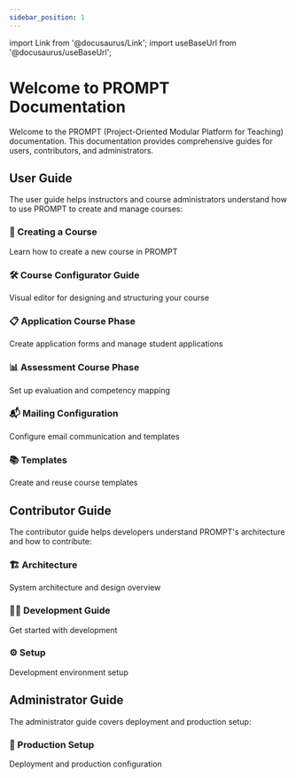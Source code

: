 ```yaml
---
sidebar_position: 1
---
```


import Link from '@docusaurus/Link';
import useBaseUrl from '@docusaurus/useBaseUrl';

# Welcome to PROMPT Documentation

Welcome to the PROMPT (Project-Oriented Modular Platform for Teaching) documentation. This documentation provides comprehensive guides for users, contributors, and administrators.

## User Guide

The user guide helps instructors and course administrators understand how to use PROMPT to create and manage courses:

<Link to="/docs/user/creating_course">
  <div class="docs-card">
    <h3>📝 Creating a Course</h3>
    <p>Learn how to create a new course in PROMPT</p>
  </div>
</Link>

<Link to="/docs/user/course_configurator">
  <div class="docs-card">
    <h3>🛠️ Course Configurator Guide</h3>
    <p>Visual editor for designing and structuring your course</p>
  </div>
</Link>

<Link to="/docs/user/application">
  <div class="docs-card">
    <h3>📋 Application Course Phase</h3>
    <p>Create application forms and manage student applications</p>
  </div>
</Link>

<Link to="/docs/user/assessment">
  <div class="docs-card">
    <h3>📊 Assessment Course Phase</h3>
    <p>Set up evaluation and competency mapping</p>
  </div>
</Link>

<Link to="/docs/user/mailing">
  <div class="docs-card">
    <h3>📬 Mailing Configuration</h3>
    <p>Configure email communication and templates</p>
  </div>
</Link>

<Link to="/docs/user/templates">
  <div class="docs-card">
    <h3>📚 Templates</h3>
    <p>Create and reuse course templates</p>
  </div>
</Link>

## Contributor Guide

The contributor guide helps developers understand PROMPT's architecture and how to contribute:

<Link to="/docs/contributor/architecture">
  <div class="docs-card">
    <h3>🏗️ Architecture</h3>
    <p>System architecture and design overview</p>
  </div>
</Link>

<Link to="/docs/contributor/guide">
  <div class="docs-card">
    <h3>👨‍💻 Development Guide</h3>
    <p>Get started with development</p>
  </div>
</Link>

<Link to="/docs/contributor/setup">
  <div class="docs-card">
    <h3>⚙️ Setup</h3>
    <p>Development environment setup</p>
  </div>
</Link>

## Administrator Guide

The administrator guide covers deployment and production setup:

<Link to="/docs/admin/productionSetup">
  <div class="docs-card">
    <h3>🚀 Production Setup</h3>
    <p>Deployment and production configuration</p>
  </div>
</Link>

<style>{`
  .docs-card {
    padding: 1.5rem;
    margin: 1rem 0;
    border: 1px solid var(--ifm-color-emphasis-200);
    border-radius: 8px;
    transition: all 0.2s;
    text-decoration: none;
    display: block;
  }

  .docs-card:hover {
    border-color: var(--ifm-color-primary);
    box-shadow: 0 4px 12px rgba(0, 0, 0, 0.1);
    transform: translateY(-2px);
  }

  .docs-card h3 {
    margin: 0 0 0.5rem 0;
    color: var(--ifm-color-primary);
  }

  .docs-card p {
    margin: 0;
    color: var(--ifm-color-content-secondary);
  }
`}</style>
